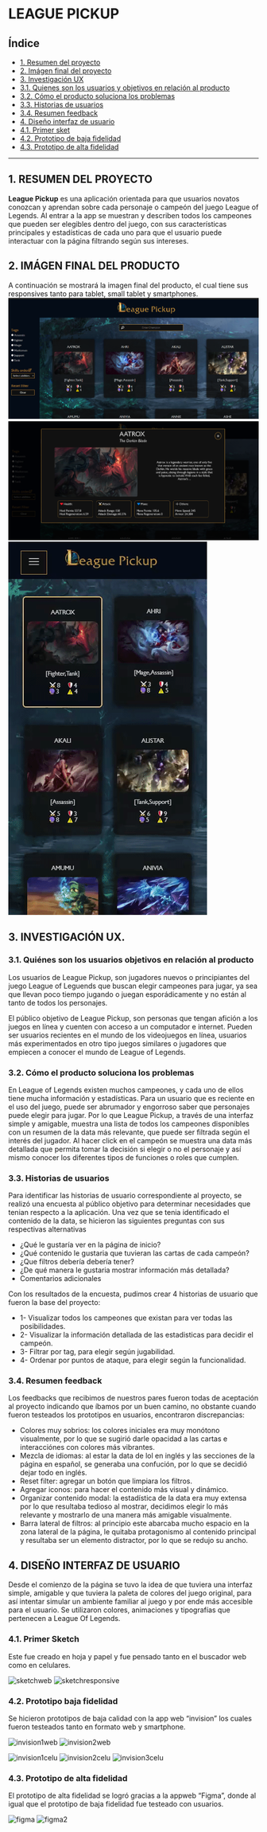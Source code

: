 # LEAGUE PICKUP

## Índice

* [1. Resumen del proyecto](#1.-Resumen-del-proyecto)
* [2. Imágen final del proyecto](#2.-imágen-final-del-proyecto)
* [3. Investigación UX](#3.-investigación-ux)
* [3.1. Quienes son los usuarios y objetivos en relación al producto](#.3.1.-Quiénes-son-los-usuarios-objetivos-en-relación-al-producto)
* [3.2. Cómo el producto soluciona los problemas](#3.2.-Cómo-el-producto-soluciona-los-problemas)
* [3.3. Historias de usuarios](#3.3.-Historias-de-usuarios)
* [3.4. Resumen feedback](#3.4.-resumen-feedback)
* [4. Diseño interfaz de usuario](#4.-Diseño-interfaz-de-usuario)
* [4.1. Primer sket](#4.1.-Primer-sketch)
* [4.2. Prototipo de baja fidelidad](#4.2.-Prototipo-de-baja-fidelidad)
* [4.3. Prototipo de alta fidelidad](#4.3.-Prototipo-de-alta-fidelidad)

***

## 1. RESUMEN DEL PROYECTO


**League Pickup** es una aplicación orientada para que usuarios novatos conozcan y aprendan sobre cada personaje o campeón del juego League of Legends. Al entrar a la app se muestran y describen todos los campeones que pueden ser elegibles dentro del juego, con sus características principales y estadísticas de cada uno para que el usuario puede interactuar con la página filtrando según sus intereses.

## 2. IMÁGEN FINAL DEL PRODUCTO


A continuación se mostrará la imagen final del producto, el cual tiene sus responsives tanto para tablet, small tablet y smartphones.
![final1](https://raw.githubusercontent.com/paupi-chill-e/SCL014-data-lovers/master/src/img/FotosReadMe/final1.png) ![final2](https://raw.githubusercontent.com/paupi-chill-e/SCL014-data-lovers/master/src/img/FotosReadMe/final2.png)
![mobileGIF](https://raw.githubusercontent.com/mcmacarena/SCL014-data-lovers/master/src/img/FotosReadMe/mobileGIF.gif)


## 3. INVESTIGACIÓN UX.


### 3.1. Quiénes son los usuarios objetivos en relación al producto

Los usuarios de League Pickup, son jugadores nuevos o principiantes del juego League of Leguends que buscan elegir campeones para jugar, ya sea que llevan poco tiempo jugando o juegan esporádicamente y no están al tanto de todos los personajes.

El público objetivo de League Pickup, son personas que tengan afición a los juegos en línea y cuenten con acceso a un computador e internet. Pueden ser usuarios recientes en el mundo de los videojuegos en línea, usuarios más experimentados en otro tipo juegos similares o  jugadores que empiecen a conocer el mundo de League of Legends.

### 3.2. Cómo el producto soluciona los problemas

En League of Legends existen muchos campeones, y cada uno de ellos tiene mucha información y estadísticas. Para un usuario que es reciente en el uso del juego, puede ser abrumador y engorroso saber que personajes puede elegir para jugar. Por lo que League Pickup, a través de una interfaz simple y amigable, muestra una lista de todos los campeones disponibles con un resumen de la data más relevante, que puede ser filtrada según el interés del jugador.  Al hacer click en el campeón se muestra una data más detallada que permita tomar la decisión si elegir o no el personaje y así mismo conocer los diferentes tipos de funciones o roles que cumplen.

### 3.3. Historias de usuarios

Para identificar las historias de usuario correspondiente al proyecto, se realizó una encuesta al público objetivo para determinar necesidades que tenian respecto a la aplicación. Una vez que se tenia identificado el contenido de la data, se hicieron las siguientes preguntas con sus respectivas alternativas
* ¿Qué le gustaría ver en la página de inicio?
* ¿Qué contenido le gustaria que tuvieran las cartas de cada campeón?
* ¿Que filtros debería debería tener?
* ¿De qué manera le gustaria mostrar información más detallada?
* Comentarios adicionales

Con los resultados de la encuesta, pudimos crear 4 historias de usuario que fueron la base del proyecto:
* 1- Visualizar todos los campeones que existan para ver todas las posibilidades.
* 2- Visualizar la información detallada de las estadisticas para decidir el campeón.
* 3- Filtrar por tag, para elegir según jugabilidad.
* 4- Ordenar por puntos de ataque, para elegir según la funcionalidad.

### 3.4. Resumen feedback

Los feedbacks que recibimos de nuestros pares fueron todas de aceptación al proyecto indicando que íbamos por un buen camino, no obstante cuando fueron testeados los prototipos en usuarios, encontraron discrepancias:

* Colores muy sobrios: los colores iniciales era muy monótono visualmente, por lo que se sugirió darle opacidad a las cartas e interacciónes con colores más vibrantes.
* Mezcla de idiomas: al estar la data de lol en inglés y las secciones de la página en español, se generaba una confución, por lo que se decidió dejar todo en inglés.
* Reset filter: agregar un botón que limpiara los filtros.
* Agregar iconos: para hacer el contenido más visual y dinámico.
* Organizar contenido modal: la estadística de la data era muy extensa por lo que resultaba tedioso al mostrar, decidimos elegir lo más relevante y mostrarlo de una manera más amigable visualmente.
* Barra lateral de filtros: al principio este abarcaba mucho espacio en la zona lateral de la página, le quitaba protagonismo al contenido principal y resultaba ser un elemento distractor, por lo que se redujo su ancho.

## 4. DISEÑO INTERFAZ DE USUARIO


Desde el comienzo de la página se tuvo la idea de que tuviera una interfaz simple, amigable y que tuviera la paleta de colores del juego original, para así intentar simular un ambiente familiar al juego y por ende más accesible para el usuario. Se utilizaron colores, animaciones y tipografías que pertenecen a League Of Legends.

### 4.1. Primer Sketch

Este fue creado en hoja y papel y fue pensado tanto en el buscador web como en celulares.

![sketchweb](https://raw.githubusercontent.com/paupi-chill-e/SCL014-data-lovers/master/src/img/FotosReadMe/sketchweb.jpeg) ![sketchresponsive](https://raw.githubusercontent.com/paupi-chill-e/SCL014-data-lovers/master/src/img/FotosReadMe/sketchresponsive.jpeg)

### 4.2. Prototipo baja fidelidad

Se hicieron prototipos de baja calidad con la app web “invision” los cuales fueron testeados tanto en formato web y smartphone.

![invision1web](https://raw.githubusercontent.com/paupi-chill-e/SCL014-data-lovers/master/src/img/FotosReadMe/invision1web.png) ![invision2web](https://raw.githubusercontent.com/paupi-chill-e/SCL014-data-lovers/master/src/img/FotosReadMe/invision2web.png)

![invision1celu](https://raw.githubusercontent.com/paupi-chill-e/SCL014-data-lovers/master/src/img/FotosReadMe/invision1celu.png) ![invision2celu](https://raw.githubusercontent.com/paupi-chill-e/SCL014-data-lovers/master/src/img/FotosReadMe/invision2celu.png) ![invision3celu](https://raw.githubusercontent.com/paupi-chill-e/SCL014-data-lovers/master/src/img/FotosReadMe/invision3celu.png)

### 4.3. Prototipo de alta fidelidad

El prototipo de alta fidelidad se logró gracias a la appweb “Figma”, donde al igual que el prototipo de baja fidelidad fue testeado con usuarios. 

![figma](https://raw.githubusercontent.com/paupi-chill-e/SCL014-data-lovers/master/src/img/FotosReadMe/figma.png) ![figma2](https://raw.githubusercontent.com/paupi-chill-e/SCL014-data-lovers/master/src/img/FotosReadMe/Figma2.png)


